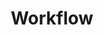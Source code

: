 ---
type: docs
title: "Workflow"
linkTitle: "Workflow"
weight: 110
description: "Orchestrate logic across various microservices" 
---